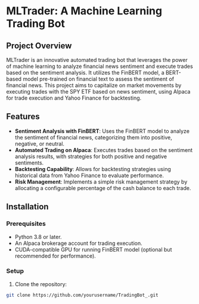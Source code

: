 # MLTrader: A Machine Learning Trading Bot

## Project Overview
MLTrader is an innovative automated trading bot that leverages the power of machine learning to analyze financial news sentiment and execute trades based on the sentiment analysis. It utilizes the FinBERT model, a BERT-based model pre-trained on financial text to assess the sentiment of financial news. This project aims to capitalize on market movements by executing trades with the SPY ETF based on news sentiment, using Alpaca for trade execution and Yahoo Finance for backtesting.

## Features
- **Sentiment Analysis with FinBERT**: Uses the FinBERT model to analyze the sentiment of financial news, categorizing them into positive, negative, or neutral.
- **Automated Trading on Alpaca**: Executes trades based on the sentiment analysis results, with strategies for both positive and negative sentiments.
- **Backtesting Capability**: Allows for backtesting strategies using historical data from Yahoo Finance to evaluate performance.
- **Risk Management**: Implements a simple risk management strategy by allocating a configurable percentage of the cash balance to each trade.

## Installation

### Prerequisites
- Python 3.8 or later.
- An Alpaca brokerage account for trading execution.
- CUDA-compatible GPU for running FinBERT model (optional but recommended for performance).

### Setup
1. Clone the repository:
```bash
git clone https://github.com/yourusername/TradingBot_.git
